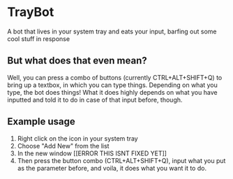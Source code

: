 # TrayBot
A bot that lives in your system tray and eats your input, barfing out some cool stuff in response

## But what does that even mean?
Well, you can press a combo of buttons (currently CTRL+ALT+SHIFT+Q) to bring up a textbox, in which you can type things. Depending on what you type, the bot does things!
What it does highly depends on what you have inputted and told it to do in case of that input before, though.

## Example usage
1. Right click on the icon in your system tray
2. Choose "Add New" from the list
3. In the new window [[ERROR THIS ISNT FIXED YET]]
4. Then press the button combo (CTRL+ALT+SHIFT+Q), input what you put as the parameter before, and voila, it does what you want it to do.
